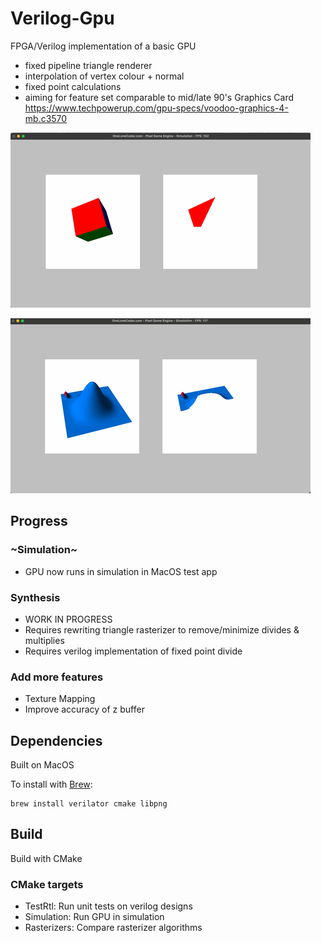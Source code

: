 # Verilog-Gpu

FPGA/Verilog implementation of a basic GPU
- fixed pipeline triangle renderer
- interpolation of vertex colour + normal
- fixed point calculations
- aiming for feature set comparable to mid/late 90's Graphics Card https://www.techpowerup.com/gpu-specs/voodoo-graphics-4-mb.c3570

![Spinning Cube in Simulation](./docs/Simulation-Cube.gif)

![Spinning Landscape in Simulation](./docs/Simulation-Landscape.gif)

## Progress

### ~Simulation~
  - GPU now runs in simulation in MacOS test app

### Synthesis
 - WORK IN PROGRESS
 - Requires rewriting triangle rasterizer to remove/minimize divides & multiplies
 - Requires verilog implementation of fixed point divide

### Add more features
 - Texture Mapping
 - Improve accuracy of z buffer

## Dependencies

Built on MacOS

To install with [Brew](https://brew.sh/):
```
brew install verilator cmake libpng
```

## Build

Build with CMake

### CMake targets 

- TestRtl: Run unit tests on verilog designs
- Simulation: Run GPU in simulation
- Rasterizers: Compare rasterizer algorithms

